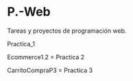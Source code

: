 # P.-Web
Tareas y proyectos de programación web.

Practica_1 

Ecommerce1.2 = Practica 2 

CarritoCompraP3 = Practica 3
